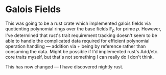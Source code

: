 # Galois Fields

This was going to be a rust crate which implemented galois fields via quotienting polynomial rings over the base fields $\mathbb{F}_p$ for prime $p$. However, I've determined that rust's trait requirement tracking doesn't seem to be able to handle the complicated data required for efficient polynomial operation handling — addition via + being by reference rather than consuming the data. Might be possible if I'd implemented rust's Add/etc. core traits myself, but that's not something I can really do I don't think.

This has now changed — I have discovered nightly rust.